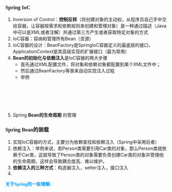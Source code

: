### <font face="Cabrili">Spring IoC</font>

 1. Inversion of Control：**控制反转**（将创建对象的主动权，从程序员自己手中交给容器，让容器按需求和依赖规则来创建和管理对象）是一种通过描述（Java中可以是XML或者注解）并通过第三方产生或者获取特定对象的方式
 2. IoC容器：容纳和管理所有Bean（资源）
 3. IoC容器的设计：BeanFactory是SpringIoC容器定义的最底层的接口， ApplicationContext是其高级实现的扩展接口（最为常用）
 4. **Bean的初始化与依赖注入**是IoC容器的两大步骤
	- 首先通过XML配置文件，将对象和依赖对象都配置到某个XML文件中；
	- 然后通过BeanFactory等类来自动实现注入过程
	- 举例
<pre><code>
<bean id="car" class="car的全限定名"> </bean>
<bean id="person" class="person的全限定名"> 
	<property name="car" ref="car"> 
</bean>
</code></pre>
	
	
5. Spring **Bean的生命周期** 的管理

### <font face="Cabrili">Spring Bean的装载</font>

1. 实现IoC容器的方式，主要分为依赖查找和依赖注入（Spring中采用后者）
2. 依赖注入：举例来说，若Person类需要引用Car类的对象，那么Person类就依赖于Car类，这就导致了Person类的对象需要负责创建Car类的对象并管理他的生命周期，这样会导致耦合度高、难以维护。
3. **依赖注入的三种方式**：构造器注入，setter注入，接口注入
4. 










<font color=#0099ff face="楷体">**关于Spring的一些理解:**</font>
<!--stackedit_data:
eyJoaXN0b3J5IjpbNzMwNzc5NzQ5LC0yMDU5NjEwMjcwLC0xNj
g2NDA5NTkyLC0yOTIxODg5MTcsMTAzMzIyMjU5LDE0ODcyNzQ4
MjAsLTE0MTM0MTI2MjJdfQ==
-->